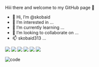   Hiii there and welcome to my GitHub page 👋
- 👋 Hi, I’m @skobaid
- 👀 I’m interested in ...
- 🌱 I’m currently learning ...
- 💞️ I’m looking to collaborate on ...
- 📫 skobaid313 ...

<p>
 
  <img src="https://img.shields.io/badge/NodeJs-HexColor?logo=nodejs&logoColor=ColorName&style=ShieldStyle" />
  <img src="https://img.shields.io/badge/ExpressJs-HexColor?logo=SimpleIconName&logoColor=ColorName&style=ShieldStyle" />
  <img src="https://img.shields.io/badge/JavaScript-HexColor?logo=SimpleIconName&logoColor=yellow&style=ShieldStyle" />
  <img src="https://img.shields.io/badge/MongoDb-HexColor?logo=SimpleIconName&logoColor=ColorName&style=ShieldStyle" />
  <img src="https://img.shields.io/badge/FrontEnd-HexColor?logo=SimpleIconName&logoColor=red&style=ShieldStyle" />
  <img src="https://img.shields.io/badge/Python-HexColor?logo=SimpleIconName&logoColor=ColorName&style=ShieldStyle" />
</p>


[1]: https://twitter.com/skobaid313
[2]: https://www.facebook.com/ubaid.shaikh.754
[6]: https://github.com/skobaid 




<!---
skobaid/skobaid is a ✨ special ✨ repository because its `README.md` (this file) appears on your GitHub profile.
You can click the Preview link to take a look at your changes.
--->
![code](https://user-images.githubusercontent.com/95070348/145007148-15ce7623-ee58-401b-955e-f9570b449ed7.gif)
